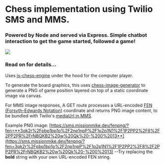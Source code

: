 # Chess implementation using Twilio SMS and MMS.

### Powered by Node and served via Express. Simple chatbot interaction to get the game started, followed a game!

![](https://missionmike.dev/assets/twilio-text-chess-nonumber.gif)

### Read on for details...

Uses [js-chess-engine](https://www.npmjs.com/package/js-chess-engine) under the hood for the computer player. 

To generate the board graphics, this uses [chess-image-generator](https://www.npmjs.com/package/chess-image-generator) to generate a PNG of game position layered on top of a static coordinate image via canvas.

For MMS image responses, A GET route processes a URL-encoded [FEN (Forsyth–Edwards Notation)](https://en.wikipedia.org/wiki/Forsyth%E2%80%93Edwards_Notation "Wikipedia - Forsyth–Edwards Notation") coordinate and returns PNG image content, to be bundled with Twilio's [mediaUrl in MMS](https://www.twilio.com/docs/sms/send-messages#include-media-in-your-messages). 

Example PNG image: [https://sms.missionmike.dev/fenpng/?fen=**3qk2r%2Fpbp1bp1p%2F2np1npP%2F1p2p1N1%2F1P2PP2%2F8%2F2PP2PR%2FrNBQKB2%20w%20Qk%20-%200%2013**](https://sms.missionmike.dev/fenpng/?fen=3qk2r%2Fpbp1bp1p%2F2np1npP%2F1p2p1N1%2F1P2PP2%2F8%2F2PP2PR%2FrNBQKB2%20w%20Qk%20-%200%2013) --Try replacing the **bold** string with your own URL-encoded FEN string.
